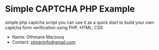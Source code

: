 # Simple CAPTCHA PHP Example
simple php captcha script you can use it as a quick start to build your own captcha form verification using PHP, HTML, CSS

* Name: Othmane Marzouq
* Contact: otmaninfo@gmail.com
